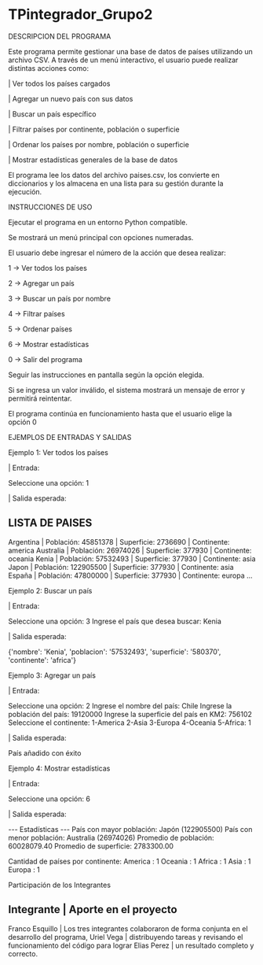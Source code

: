 # TPintegrador_Grupo2

DESCRIPCION DEL PROGRAMA

Este programa permite gestionar una base de datos de países utilizando un archivo CSV.
A través de un menú interactivo, el usuario puede realizar distintas acciones como:

| Ver todos los países cargados

| Agregar un nuevo país con sus datos

| Buscar un país específico

| Filtrar países por continente, población o superficie

| Ordenar los países por nombre, población o superficie

| Mostrar estadísticas generales de la base de datos

El programa lee los datos del archivo paises.csv, los convierte en diccionarios y los almacena en una lista para su gestión durante la ejecución.


INSTRUCCIONES DE USO

Ejecutar el programa en un entorno Python compatible.

Se mostrará un menú principal con opciones numeradas.

El usuario debe ingresar el número de la acción que desea realizar:

1 → Ver todos los países

2 → Agregar un país

3 → Buscar un país por nombre

4 → Filtrar países

5 → Ordenar países

6 → Mostrar estadísticas

0 → Salir del programa

Seguir las instrucciones en pantalla según la opción elegida.

Si se ingresa un valor inválido, el sistema mostrará un mensaje de error y permitirá reintentar.

El programa continúa en funcionamiento hasta que el usuario elige la opción 0


EJEMPLOS DE ENTRADAS Y SALIDAS

Ejemplo 1: Ver todos los países

| Entrada:

Seleccione una opción: 1


| Salida esperada:

LISTA DE PAISES
------------------------------------------------------------------------------------
Argentina  | Población: 45851378  | Superficie: 2736690  | Continente: america
Australia  | Población: 26974026  | Superficie: 377930   | Continente: oceania
Kenia      | Población: 57532493  | Superficie: 377930   | Continente: asia
Japon      | Población: 122905500 | Superficie: 377930   | Continente: asia
España     | Población: 47800000  | Superficie: 377930   | Continente: europa
...


Ejemplo 2: Buscar un país

| Entrada:

Seleccione una opción: 3
Ingrese el país que desea buscar: Kenia


| Salida esperada:

{'nombre': 'Kenia', 'poblacion': '57532493', 'superficie': '580370', 'continente': 'africa'}


Ejemplo 3: Agregar un país

| Entrada:

Seleccione una opción: 2
Ingrese el nombre del país: Chile
Ingrese la población del país: 19120000
Ingrese la superficie del país en KM2: 756102
Seleccione el continente:
 1-America 2-Asia 3-Europa 4-Oceania 5-Africa: 1


| Salida esperada:

País añadido con éxito


Ejemplo 4: Mostrar estadísticas

| Entrada:

Seleccione una opción: 6


| Salida esperada:

--- Estadísticas ---
País con mayor población: Japón (122905500)
País con menor población: Australia (26974026)
Promedio de población: 60028079.40
Promedio de superficie: 2783300.00

Cantidad de países por continente:
  America    : 1
  Oceania    : 1
  Africa     : 1
  Asia       : 1
  Europa     : 1



Participación de los Integrantes

Integrante      |   	Aporte en el proyecto
-------------------------------------------------------------------------------------
Franco Esquillo | Los tres integrantes colaboraron de forma conjunta en el desarrollo del programa,
Uriel Vega      | distribuyendo tareas y revisando el funcionamiento del código para lograr 
Elias Perez     | un resultado completo y correcto.
